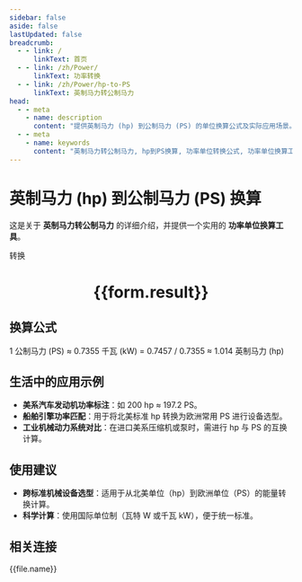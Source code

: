 ```yaml
---
sidebar: false
aside: false
lastUpdated: false
breadcrumb:
  - - link: /
      linkText: 首页
  - - link: /zh/Power/
      linkText: 功率转换
  - - link: /zh/Power/hp-to-PS
      linkText: 英制马力转公制马力
head:
  - - meta
    - name: description
      content: "提供英制马力 (hp) 到公制马力 (PS) 的单位换算公式及实际应用场景。"
  - - meta
    - name: keywords
      content: "英制马力转公制马力, hp到PS换算, 功率单位转换公式, 功率单位换算工具, 汽车与机械设备功率单位"
---
```

# 英制马力 (hp) 到公制马力 (PS) 换算

这是关于 **英制马力转公制马力** 的详细介绍，并提供一个实用的 **功率单位换算工具**。

<script setup>
import { onMounted, reactive, inject ,ref  } from 'vue'
import { NButton,NForm ,NFormItem,NInput,NInputNumber,NSelect,NCard,useMessage ,NGrid ,NGi } from 'naive-ui'
import { defineClientComponent } from 'vitepress'
import { Power } from '../../files';
const convert = inject('convert')
const options =  [
  { "label": "英制马力 (hp)", "value": "hp" },
  { "label": "公制马力 (PS)", "value": "PS" }
];
const formRef = ref(null);
const rules = {
  number:{
    required: true,
    type: 'number',
    trigger: "blur"
  },
  to:{
    required: true,
    trigger: "select"
  },
  from:{
    required: true,
    trigger: "select"
  }
}
const form = reactive({
  number:null,
  to:'',
  from:'',
  result:'',
  title:'英制马力转公制马力',
})
const convertHandler = (e) => {
   e.preventDefault();
  formRef.value?.validate((errors)=>{
    if (!errors) {
      form.result = `${form.number}${form.from} = ${convert(form.number).from(form.from).to(form.to)}${form.to}`
    }
  })
}
</script>

<n-form size="large" :model="form" ref='formRef' :rules="rules">
  <n-form-item label="数值"  path="number">
    <n-input-number size="large" style="width:100%" :min="0" v-model:value="form.number"   placeholder="请输入要转换的数值" />
  </n-form-item>
  <n-form-item label="从" path="from">
    <n-select  size="large" :options="options" v-model:value="form.from" placeholder="请选择原始单位" />
  </n-form-item>
  <n-form-item label="到" path="to">
    <n-select  size="large" :options="options" v-model:value="form.to" placeholder="请选择转换单位" />
  </n-form-item>
  <n-form-item>
    <n-button type="primary" style="width:100%" @click="convertHandler">转换</n-button>
  </n-form-item>
</n-form>
<n-card  embedded :bordered="false" hoverable>
  <div  style="text-align:center">
    <h1>{{form.result}}</h1>
  </div>
</n-card>

## 换算公式

1 公制马力 (PS) ≈ 0.7355 千瓦 (kW) = 0.7457 / 0.7355 ≈ 1.014 英制马力 (hp)

## 生活中的应用示例

- **美系汽车发动机功率标注**：如 200 hp ≈ 197.2 PS。
- **船舶引擎功率匹配**：用于将北美标准 hp 转换为欧洲常用 PS 进行设备选型。
- **工业机械动力系统对比**：在进口美系压缩机或泵时，需进行 hp 与 PS 的互换计算。

## 使用建议

- **跨标准机械设备选型**：适用于从北美单位（hp）到欧洲单位（PS）的能量转换计算。
- **科学计算**：使用国际单位制（瓦特 W 或千瓦 kW），便于统一标准。

## 相关连接
<n-grid x-gap="12" :cols="3">
  <n-gi v-for="(file, index) in Power" :key="index">
    <n-button
      text
      tag="a"
      :href="file.path"
      type="primary"
    >
      {{file.name}}
    </n-button>
  </n-gi>
</n-grid>